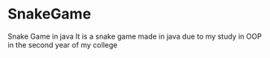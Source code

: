 # SnakeGame
Snake Game in java
It is a snake game made in java due to my study in OOP in the second year of my college 
